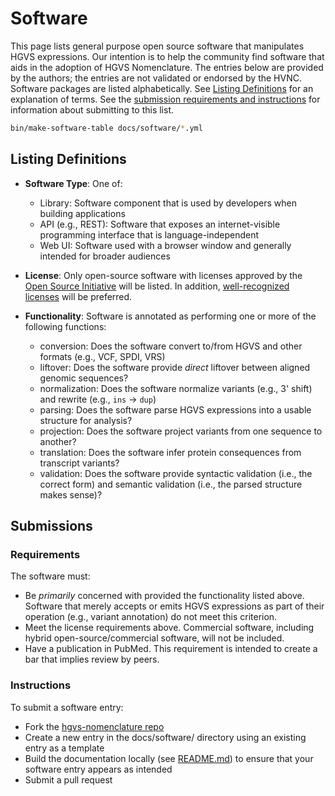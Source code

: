 # Software

This page lists general purpose open source software that manipulates HGVS
expressions. Our intention is to help the community find software that aids in
the adoption of HGVS Nomenclature. The entries below are provided by the
authors; the entries are not validated or endorsed by the HVNC. Software packages are listed
alphabetically.  See [Listing Definitions](#listing-definitions) for an
explanation of terms. See the [submission requirements and
instructions](#submissions) for information about submitting to this list.


```sh exec="true"
bin/make-software-table docs/software/*.yml
```

## Listing Definitions

- **Software Type**: One of:
    - Library: Software component that is used by developers when building applications
    - API (e.g., REST): Software that exposes an internet-visible programming interface that is language-independent
    - Web UI: Software used with a browser window and generally intended for broader audiences

- **License**: Only open-source software with licenses approved by the [Open Source
  Initiative](https://opensource.org) will be listed. In addition,
  [well-recognized
  licenses](https://opensource.org/licenses/?categories=popular-strong-community)
  will be preferred.

- **Functionality**: Software is annotated as performing one or more of the following functions:
    - conversion: Does the software convert to/from HGVS and other formats (e.g., VCF, SPDI, VRS)
    - liftover: Does the software provide *direct* liftover between aligned genomic sequences?
    - normalization: Does the software normalize variants (e.g., 3' shift) and rewrite (e.g., `ins` → `dup`)
    - parsing: Does the software parse HGVS expressions into a usable structure for analysis?
    - projection: Does the software project variants from one sequence to another?
    - translation: Does the software infer protein consequences from transcript variants?
    - validation: Does the software provide syntactic validation (i.e., the correct form) and semantic validation (i.e., the parsed structure makes sense)?

## Submissions

### Requirements

The software must:

- Be *primarily* concerned with provided the functionality listed above.
  Software that merely accepts or emits HGVS expressions as part of their
  operation (e.g., variant annotation) do not meet this criterion.
- Meet the license requirements above. Commercial software, including hybrid
  open-source/commercial software, will not be included.
- Have a publication in PubMed. This requirement is intended to create a bar
  that implies review by peers.

### Instructions

To submit a software entry:

- Fork the [hgvs-nomenclature repo](https://github.com/HGVSnomenclature/hgvs-nomenclature/)
- Create a new entry in the docs/software/ directory using an existing entry as a template
- Build the documentation locally (see
  [README.md](https://github.com/HGVSnomenclature/hgvs-nomenclature/blob/main/README.md))
  to ensure that your software entry appears as intended
- Submit a pull request
